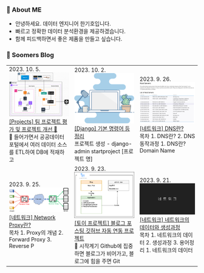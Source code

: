 ### 💬 About ME

- 안녕하세요. 데이터 엔지니어 한기호입니다.
- 빠르고 정확한 데이터 분석환경을 제공하겠습니다.
- 함께 피드백하면서 좋은 제품을 만들고 싶습니다.

### 🌱 Soomers Blog



<table>
        <tbody>
            <tr>
                    <td><div>2023. 10. 5.</div><a href="https://soomers.tistory.com/160"><img width="100%" src="img/eKCmkP9mIKy10ILkbDjSh0.png"/><br/><div>[Projects] 팀 프로젝트 평가 및 프로젝트 개선 👀</div></a>
        <div>🧐 들어가면서 공공데이터 포털에서 여러 데이터 소스를 ETL하여 DB에 적재하고 </div></td>        <td><div>2023. 10. 2.</div><a href="https://soomers.tistory.com/159"><img width="100%" src="img/docs.png"/><br/><div>[Django] 기본 명령어 등 정리</div></a>
        <div>프로젝트 생성 - django-admin startproject [프로젝트 명] </div></td>        <td><div>2023. 9. 26.</div><a href="https://soomers.tistory.com/158"><img width="100%" src="img/PI9oAHZVzfn97REC5l2wkK.png"/><br/><div>[네트워크] DNS란?</div></a>
        <div>목차 1. DNS란? 2. DNS 동작과정 1. DNS란? Domain Name </div></td></tr><tr>        <td><div>2023. 9. 25.</div><a href="https://soomers.tistory.com/157"><img width="100%" src="img/R1bS9iSAmTo86yjjlg2P81.png"/><br/><div>[네트워크] Network Proxy란?</div></a>
        <div>목차 1. Proxy의 개념 2. Forward Proxy 3. Reverse P</div></td>        <td><div>2023. 9. 23.</div><a href="https://soomers.tistory.com/156"><img width="100%" src="img/hcTVEjpurQnOHK0pgcaftk.png"/><br/><div>[토이 프로젝트] 블로그 포스팅 깃허브 자동 연동 프로젝트</div></a>
        <div>🚀 시작계기 Github에 집중하면 블로그가 비어가고, 블로그에 힘을 주면 Git</div></td>        <td><div>2023. 9. 21.</div><a href="https://soomers.tistory.com/155"><img width="100%" src="img/2NEuVkFdDdzyRP5NtPEViK.png"/><br/><div>[네트워크] 네트워크의 데이터와 생성과정</div></a>
        <div>목차 1. 네트워크의 데이터 2. 생성과정 3. 용어정리 1. 네트워크의 데이터 </div></td>
            </tr>
        </tbody>
    </table>